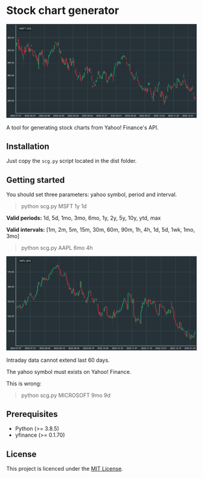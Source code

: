# Stock chart generator

![alt text](/images/MSFT_1Y_1D.png "MSFT 1Y 1D")

A tool for generating stock charts from Yahoo! Finance's API.

## Installation

Just copy the `scg.py` script located in the dist folder.

## Getting started

You should set three parameters: yahoo symbol, period and interval. 

> python scg.py MSFT 1y 1d

**Valid periods:** 1d, 5d, 1mo, 3mo, 6mo, 1y, 2y, 5y, 10y, ytd, max

**Valid intervals:** [1m, 2m, 5m, 15m, 30m, 60m, 90m, 1h, 4h, 1d, 5d, 1wk, 1mo, 3mo]

> python scg.py AAPL 6mo 4h

![alt text](/images/AAPL_6MO_4H.png "APPL 6MO 4H")

Intraday data cannot extend last 60 days.

The yahoo symbol must exists on Yahoo! Finance.

This is wrong:

> python scg.py MICROSOFT 9mo 9d

## Prerequisites

* Python (>= 3.8.5)
* yfinance (>= 0.1.70)

## License

This project is licenced under the [MIT License][1].

[1]: https://opensource.org/licenses/mit-license.html "The MIT License | Open Source Initiative"